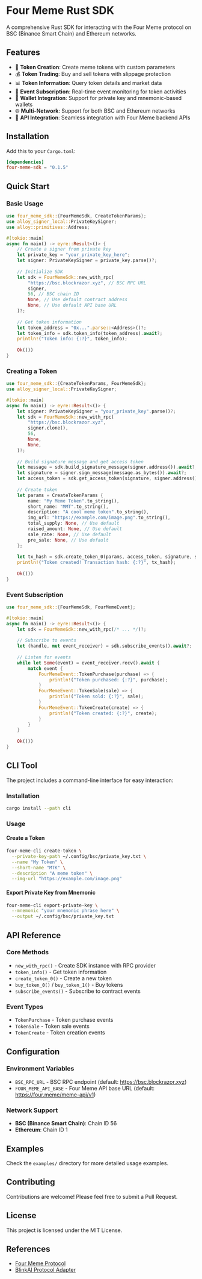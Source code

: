 # Four Meme Rust SDK

A comprehensive Rust SDK for interacting with the Four Meme protocol on BSC (Binance Smart Chain) and Ethereum networks.

## Features

- 🚀 **Token Creation**: Create meme tokens with custom parameters
- 💰 **Token Trading**: Buy and sell tokens with slippage protection
- 📊 **Token Information**: Query token details and market data
- 🔄 **Event Subscription**: Real-time event monitoring for token activities
- 🔐 **Wallet Integration**: Support for private key and mnemonic-based wallets
- 🌐 **Multi-Network**: Support for both BSC and Ethereum networks
- 📡 **API Integration**: Seamless integration with Four Meme backend APIs

## Installation

Add this to your `Cargo.toml`:

```toml
[dependencies]
four-meme-sdk = "0.1.5"
```

## Quick Start

### Basic Usage

```rust
use four_meme_sdk::{FourMemeSdk, CreateTokenParams};
use alloy_signer_local::PrivateKeySigner;
use alloy::primitives::Address;

#[tokio::main]
async fn main() -> eyre::Result<()> {
    // Create a signer from private key
    let private_key = "your_private_key_here";
    let signer: PrivateKeySigner = private_key.parse()?;
    
    // Initialize SDK
    let sdk = FourMemeSdk::new_with_rpc(
        "https://bsc.blockrazor.xyz", // BSC RPC URL
        signer,
        56, // BSC chain ID
        None, // Use default contract address
        None, // Use default API base URL
    )?;
    
    // Get token information
    let token_address = "0x...".parse::<Address>()?;
    let token_info = sdk.token_info(token_address).await?;
    println!("Token info: {:?}", token_info);
    
    Ok(())
}
```

### Creating a Token

```rust
use four_meme_sdk::{CreateTokenParams, FourMemeSdk};
use alloy_signer_local::PrivateKeySigner;

#[tokio::main]
async fn main() -> eyre::Result<()> {
    let signer: PrivateKeySigner = "your_private_key".parse()?;
    let sdk = FourMemeSdk::new_with_rpc(
        "https://bsc.blockrazor.xyz",
        signer.clone(),
        56,
        None,
        None,
    )?;
    
    // Build signature message and get access token
    let message = sdk.build_signature_message(signer.address()).await?;
    let signature = signer.sign_message(message.as_bytes()).await?;
    let access_token = sdk.get_access_token(signature, signer.address()).await?;
    
    // Create token
    let params = CreateTokenParams {
        name: "My Meme Token".to_string(),
        short_name: "MMT".to_string(),
        description: "A cool meme token".to_string(),
        img_url: "https://example.com/image.png".to_string(),
        total_supply: None, // Use default
        raised_amount: None, // Use default
        sale_rate: None, // Use default
        pre_sale: None, // Use default
    };
    
    let tx_hash = sdk.create_token_0(params, access_token, signature, signer.address()).await?;
    println!("Token created! Transaction hash: {:?}", tx_hash);
    
    Ok(())
}
```

### Event Subscription

```rust
use four_meme_sdk::{FourMemeSdk, FourMemeEvent};

#[tokio::main]
async fn main() -> eyre::Result<()> {
    let sdk = FourMemeSdk::new_with_rpc(/* ... */)?;
    
    // Subscribe to events
    let (handle, mut event_receiver) = sdk.subscribe_events().await?;
    
    // Listen for events
    while let Some(event) = event_receiver.recv().await {
        match event {
            FourMemeEvent::TokenPurchase(purchase) => {
                println!("Token purchased: {:?}", purchase);
            }
            FourMemeEvent::TokenSale(sale) => {
                println!("Token sold: {:?}", sale);
            }
            FourMemeEvent::TokenCreate(create) => {
                println!("Token created: {:?}", create);
            }
        }
    }
    
    Ok(())
}
```

## CLI Tool

The project includes a command-line interface for easy interaction:

### Installation

```bash
cargo install --path cli
```

### Usage

#### Create a Token

```bash
four-meme-cli create-token \
  --private-key-path ~/.config/bsc/private_key.txt \
  --name "My Token" \
  --short-name "MTK" \
  --description "A meme token" \
  --img-url "https://example.com/image.png"
```

#### Export Private Key from Mnemonic

```bash
four-meme-cli export-private-key \
  --mnemonic "your mnemonic phrase here" \
  --output ~/.config/bsc/private_key.txt
```

## API Reference

### Core Methods

- `new_with_rpc()` - Create SDK instance with RPC provider
- `token_info()` - Get token information
- `create_token_0()` - Create a new token
- `buy_token_0()` / `buy_token_1()` - Buy tokens
- `subscribe_events()` - Subscribe to contract events

### Event Types

- `TokenPurchase` - Token purchase events
- `TokenSale` - Token sale events  
- `TokenCreate` - Token creation events

## Configuration

### Environment Variables

- `BSC_RPC_URL` - BSC RPC endpoint (default: https://bsc.blockrazor.xyz)
- `FOUR_MEME_API_BASE` - Four Meme API base URL (default: https://four.meme/meme-api/v1)

### Network Support

- **BSC (Binance Smart Chain)**: Chain ID 56
- **Ethereum**: Chain ID 1

## Examples

Check the `examples/` directory for more detailed usage examples.

## Contributing

Contributions are welcome! Please feel free to submit a Pull Request.

## License

This project is licensed under the MIT License.

## References

- [Four Meme Protocol](https://four.meme)
- [BlinkAI Protocol Adapter](https://github.com/0xaldric/blinkai)